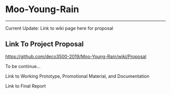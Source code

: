 # Moo-Young-Rain

***
Current Update: Link to wiki page here for proposal


## Link To Project Proposal
https://github.com/deco3500-2019/Moo-Young-Rain/wiki/Proposal

To be continue...

Link to Working Prototype, Promotional Material, and Documentation

Link to Final Report

